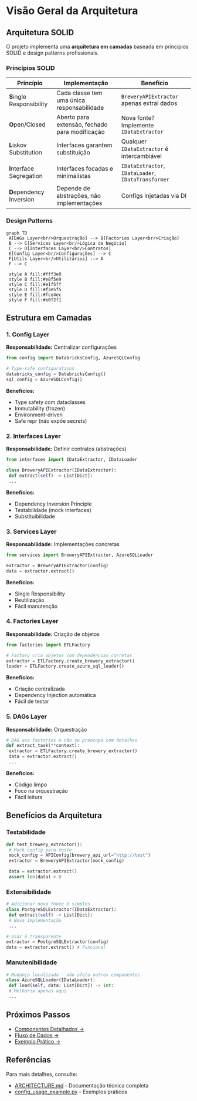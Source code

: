 # Visão Geral da Arquitetura

## Arquitetura SOLID

O projeto implementa uma **arquitetura em camadas** baseada em princípios SOLID e design patterns profissionais.

### Princípios SOLID

| Princípio | Implementação | Benefício |
|-----------|---------------|-----------|
| **S**ingle Responsibility | Cada classe tem uma única responsabilidade | `BreweryAPIExtractor` apenas extrai dados |
| **O**pen/Closed | Aberto para extensão, fechado para modificação | Nova fonte? Implemente `IDataExtractor` |
| **L**iskov Substitution | Interfaces garantem substituição | Qualquer `IDataExtractor` é intercambiável |
| **I**nterface Segregation | Interfaces focadas e minimalistas | `IDataExtractor`, `IDataLoader`, `IDataTransformer` |
| **D**ependency Inversion | Depende de abstrações, não implementações | Configs injetadas via DI |

### Design Patterns

```mermaid
graph TD
 A[DAGs Layer<br/>Orquestração] --> B[Factories Layer<br/>Criação]
 B --> C[Services Layer<br/>Lógica de Negócio]
 C --> D[Interfaces Layer<br/>Contratos]
 E[Config Layer<br/>Configurações] --> C
 F[Utils Layer<br/>Utilitários] --> A
 F --> C

 style A fill:#fff3e0
 style B fill:#e8f5e9
 style C fill:#e1f5ff
 style D fill:#f3e5f5
 style E fill:#fce4ec
 style F fill:#e0f2f1
```

## Estrutura em Camadas

### 1. Config Layer

**Responsabilidade:** Centralizar configurações

```python
from config import DatabricksConfig, AzureSQLConfig

# Type-safe configurations
databricks_config = DatabricksConfig()
sql_config = AzureSQLConfig()
```

**Benefícios:**
- Type safety com dataclasses
- Immutability (frozen)
- Environment-driven
- Safe repr (não expõe secrets)

### 2. Interfaces Layer

**Responsabilidade:** Definir contratos (abstrações)

```python
from interfaces import IDataExtractor, IDataLoader

class BreweryAPIExtractor(IDataExtractor):
 def extract(self) -> List[Dict]:
 ...
```

**Benefícios:**
- Dependency Inversion Principle
- Testabilidade (mock interfaces)
- Substituibilidade

### 3. Services Layer

**Responsabilidade:** Implementações concretas

```python
from services import BreweryAPIExtractor, AzureSQLLoader

extractor = BreweryAPIExtractor(config)
data = extractor.extract()
```

**Benefícios:**
- Single Responsibility
- Reutilização
- Fácil manutenção

### 4. Factories Layer

**Responsabilidade:** Criação de objetos

```python
from factories import ETLFactory

# Factory cria objetos com dependências corretas
extractor = ETLFactory.create_brewery_extractor()
loader = ETLFactory.create_azure_sql_loader()
```

**Benefícios:**
- Criação centralizada
- Dependency Injection automática
- Fácil de testar

### 5. DAGs Layer

**Responsabilidade:** Orquestração

```python
# DAG usa factories e não se preocupa com detalhes
def extract_task(**context):
 extractor = ETLFactory.create_brewery_extractor()
 data = extractor.extract()
 ...
```

**Benefícios:**
- Código limpo
- Foco na orquestração
- Fácil leitura

## Benefícios da Arquitetura

### Testabilidade

```python
def test_brewery_extractor():
 # Mock config para teste
 mock_config = APIConfig(brewery_api_url="http://test")
 extractor = BreweryAPIExtractor(mock_config)

 data = extractor.extract()
 assert len(data) > 0
```

### Extensibilidade

```python
# Adicionar nova fonte é simples
class PostgreSQLExtractor(IDataExtractor):
 def extract(self) -> List[Dict]:
 # Nova implementação
 ...

# Usar é transparente
extractor = PostgreSQLExtractor(config)
data = extractor.extract() # Funciona!
```

### Manutenibilidade

```python
# Mudança localizada - não afeta outros componentes
class AzureSQLLoader(IDataLoader):
 def load(self, data: List[Dict]) -> int:
 # Melhoria apenas aqui
 ...
```

## Próximos Passos

- [Componentes Detalhados →](components.md)
- [Fluxo de Dados →](data-flow.md)
- [Exemplo Prático →](../dags/introduction.md)

## Referências

Para mais detalhes, consulte:
- [ARCHITECTURE.md](../../ARCHITECTURE.md) - Documentação técnica completa
- [config_usage_example.py](../../dags/examples/config_usage_example.py) - Exemplos práticos

